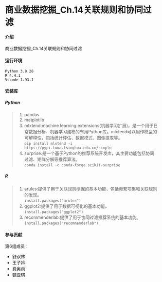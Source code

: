 # 商业数据挖掘_Ch.14关联规则和协同过滤

#### 介绍
商业数据挖掘_Ch.14关联规则和协同过滤

#### 运行环境
```shell
Python 3.8.20
R 4.4.1
Vscode 1.93.1
```
#### 安装库
##### Python

>1. pandas
>2. matplotlib
>3. mlxtend:machine learning extensions(机器学习扩展)，是一个用于日常数据分析、机器学习建模的有用Python库。mlxtend可以用作模型的可解释性，包括统计评估、数据模式、图像提取等。<br>
```pip install mlxtend -i https://pypi.tuna.tsinghua.edu.cn/simple```
>4. surprise:是一个基于Python的推荐系统开发库，其主要功能包括协同过滤、矩阵分解等推荐算法。<br>
`conda install -c conda-forge scikit-surprise`

##### R
>1. arules:提供了用于关联规则挖掘的基本功能，包括频繁项集和关联规则的发现。<br>
`install.packages("arules")`
>2. ggplot2:提供了用于数据可视化的基本功能。<br>
`install.packages("ggplot2")`
>3. recommenderlab:提供了用于协同过滤推荐系统的基本功能。<br>
`install.packages("recommenderlab")`



#### 参与贡献

第6组成员：
- 舒双林
- 王子衿
- 费奥雨
- 魏亚琪
